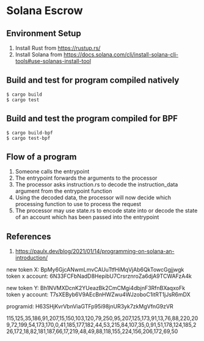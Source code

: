 # Solana Escrow

## Environment Setup

1. Install Rust from https://rustup.rs/
2. Install Solana from https://docs.solana.com/cli/install-solana-cli-tools#use-solanas-install-tool

## Build and test for program compiled natively

```
$ cargo build
$ cargo test
```

## Build and test the program compiled for BPF

```
$ cargo build-bpf
$ cargo test-bpf
```

## Flow of a program

1. Someone calls the entrypoint
2. The entrypoint forwards the arguments to the processor
3. The processor asks instruction.rs to decode the instruction_data argument from the entrypoint function
4. Using the decoded data, the processor will now decide which processing function to use to process the request
5. The processor may use state.rs to encode state into or decode the state of an account which has been passed into the entrypoint

## References

1.  https://paulx.dev/blog/2021/01/14/programming-on-solana-an-introduction/

new token X: BpMy6GjcANwmLmvCAUuTtfHiMqVjAb6QkTowcGgjjwgk
token x account: 6N33FCFbNadD8HepibU7CrsrznroZa6djA9TCWAFzA4k

new token Y: Bh1NVMXDcnK2YUeazBk2CmCMgi4dbjnF3RfnBXaqxoFk
token y account: T7sXEByb6V9AEcBnHWZwu4WJzoboC1itRT1jJsR6mDX

programid: H63SHjKvrVbnViaGTFp95i98jnUR3yk7zkMgVfnG9zVR

115,125,35,186,91,207,15,150,103,120,79,250,95,207,125,173,91,13,76,88,220,209,72,199,54,173,170,0,41,185,177,182,44,53,215,84,107,35,0,91,51,178,124,185,226,172,18,82,181,187,66,17,219,48,49,88,118,155,224,156,206,172,69,50

